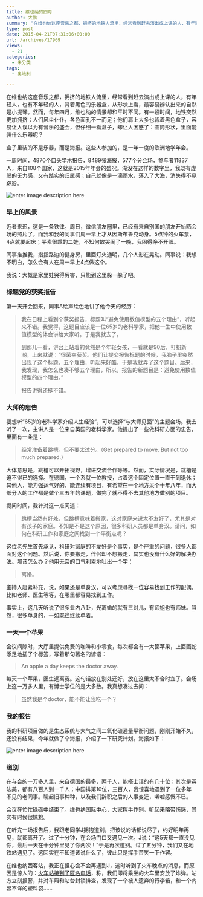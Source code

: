 ```yaml
---
title: 维也纳的四月
author: 大鹏
summary: "在维也纳这座音乐之都，拥挤的地铁人流里，经常看到赶去演出或上课的人，有年轻人，也有不年轻的人，背着黑色的乐器盒，从形状上看，最容易辨认出来的自然是小提琴。然而，每年四月，维也纳的情景却和平时不同。有一段时间，地铁突然更加拥挤；人们风尘仆仆，各色面孔不一而足；他们肩上大多也背着黑色盒子，容易让人误以为有音乐的盛会，但仔细一看盒子，却让人困惑了：圆筒形状，里面能装什么乐器呢？"
type: post
date: 2015-04-21T07:31:06+00:00
url: /archives/17969
views:
  - 21
categories:
  - 未分类
tags:
  - 奥地利

---
```

在维也纳这座音乐之都，拥挤的地铁人流里，经常看到赶去演出或上课的人，有年轻人，也有不年轻的人，背着黑色的乐器盒，从形状上看，最容易辨认出来的自然是小提琴。然而，每年四月，维也纳的情景却和平时不同。有一段时间，地铁突然更加拥挤；人们风尘仆仆，各色面孔不一而足；他们肩上大多也背着黑色盒子，容易让人误以为有音乐的盛会，但仔细一看盒子，却让人困惑了：圆筒形状，里面能装什么乐器呢？

盒子里装的不是乐器，而是海报。这些人参加的，是一年一度的欧洲地学年会。

一周时间，4870个口头学术报告，8489张海报，577个分会场，参与者11837人，来自108个国家，这就是2015年年会的盛况。淹没在这样的数字里，我既有虚弱的无力感，又有踏实的归属感；自己就像是一滴雨水，落入了大海，消失得不见踪影。

![enter image description here][1]

### 早上的风景

近者来迟，这是一条铁律。周日，微信朋友圈里，已经有来自别国的朋友开始晒会场的照片了，而我和我的同事们周一早上才从因斯布鲁克动身。5点钟的火车票，4点就要起床；平素很乖的二娃，不知何故哭闹了一晚，我困得睁不开眼。

同事推推我，指指路边的健身房，里面灯火通明，几个人影在晃动。同事说：我想不明白，怎么会有人在周一早上4点做这个。

我说：大概是家里娃哭得厉害，只能到这里躲一躲了吧。

### 标题党的获奖报告

第一天开会回来，同事A绘声绘色地讲了他今天的经历：

> 我在日程上看到个获奖报告，标题叫“避免使用数值模型的五个理由”，听起来不错。我觉得，这题目应该是一位65岁的老科学家，把他一生中使用数值模型的体会讲给大家听。于是我就去了。
> 
> 到那儿一看，讲台上站着的竟然是个年轻女孩，一看就是90后，打扮新潮，上来就说：“很荣幸获奖。他们让提交报告标题的时候，我脑子里突然出现了这个标题，五个理由，听起来好酷，于是我就弄了这个题目。后来，我发现，我怎么也凑不够五个理由，所以，报告的新题目是：避免使用数值模型的四个理由。”
> 
> 报告讲得还挺不错。

### 大师的忠告

要想听“65岁的老科学家介绍人生经验”，可以选择“与大师见面”的主题会场。我去听了一次，主讲人是一位来自英国的老科学家。他提出了一些做科研方面的忠告，里面有一条是：

> 经常准备着跳槽。但不要太过分。（Get prepared to move. But not too much prepared.）

大体意思是，跳槽可以开拓视野，增进交流合作等等。然而，实际情况是，跳槽是迫不得已的选择。在德国，一个系就一位教授，占着这个固定位置一直干到退休；其他人，能力强运气好的，能连续有项目，有希望在一个地方呆个十年八年，而大部分人的工作都是做个三五年的课题，做完了就不得不去其他地方做别的项目。

提问时间，我针对这一点问道：

> 跳槽当然有好处，但跳槽意味着搬家，这对家庭来说太不友好了，尤其是对有孩子的家庭。不知是不是这个原因，很多科研人员都是单身汉。请问，如何在科研工作和家庭之间找到一个平衡点呢？

这位老先生首先承认，科研对家庭的不友好是个事实，是个严重的问题，很多人都面对这个问题。然后说，你要搬走，伴侣却不想搬走，其实也没有什么好的解决办法。那该怎么办？他用无奈的口气利索地吐出一个字：

> 离婚。

主持人赶紧补充，说，如果还是单身汉，可以考虑寻找一位容易找到工作的配偶，比如老师、医生等等，在哪里都容易找到工作。

事实上，这几天听说了很多业内八卦，光离婚的就有三对儿，有师姐也有师妹。当然，很多单身的，一如既往继续单着。

### 一天一个苹果

会议间隙时，大厅里提供免费的咖啡和小零食，每次都会有一大筐苹果，上面画蛇添足地插了个标签，写着那句著名的谚语：

> An apple a day keeps the doctor away.

每天一个苹果，医生远离我。这句话放在别处还好，放在这里太不合时宜了。会场上这一万多人里，有博士学位的是大多数。我真想凑过去问：

> 虽然我是个doctor，能不能让我吃一个？

### 我的报告

我的科研项目做的是生态系统与大气之间二氧化碳通量平衡问题，刚刚开始不久，还没有结果，今年就做了个海报，介绍了一下研究计划。海报如下：

![enter image description here][2]

### 道别

在与会的一万多人里，来自德国的最多，两千人，能搭上话的有几十位；其次是英法美，都有八百人到一千人；中国排第10位，三百人，我惊喜地遇到了一位多年不见的老同事。聊起旧事种种，以及我们辞职之后的人事变迁，唏嘘感慨不已。

会议在忙忙碌碌中结束了。维也纳国际中心，大家挥手作别。听起来略带伤感，其实有时候很尴尬。

在听完一场报告后，我跟老同学J拥抱道别，把该说的话都说尽了，约好明年再见，就都离开了。过了十分钟，在会场门口又遇见一次。J说：“这5天都一直没见你，最后一天在十分钟里见了你两次！”于是再次道别。过了五分钟，我们又在地铁站遇见了。这回实在不知道该说什么了，彼此只是挥手苦笑一下作罢。

在维也纳西客站，我正在担心会不会再遇到J，这时听到了火车晚点的消息，而原因是惊人的：[火车站接到了匿名电话][3]，称，我们即将乘坐的火车里安放了炸弹。站方立刻报警，并对车厢和站台封锁排查，发现了一个被人遗弃的行李箱，和一个内容不详的塑料袋……

 [1]: http://www.biomet.co.at/wp/wp-content/uploads/2015/04/Biomet@EGU.jpeg
 [2]: https://ix7kqq-bn1305.files.1drv.com/y2p8IozeDOfER1vM0tmu55xGjMp5Th0TR1Upb8LybHw2fx2AqZUTigDfT3gEdAnxN1QW0i9VdRT2Z_W3ffCBSW044Ikx7oa51Pt9bgnxCg4a5Kqip8WTJDFiF26aENyZ2Er5N6IUpdVEpFu503b7RTetQ/20150407_EGU_Poster_Zhao.jpg
 [3]: http://wien.orf.at/news/stories/2705903/
